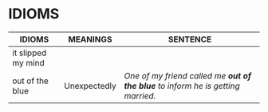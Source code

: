 # IDIOMS

| **IDIOMS** | **MEANINGS** | **SENTENCE** |
|--------|----------|----------|
| it slipped my mind | | |
| out of the blue | Unexpectedly | *One of my friend called me **out of the blue** to inform he is getting married.* |
